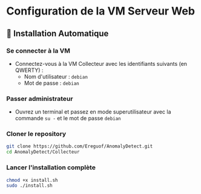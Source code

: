 # Configuration de la VM Serveur Web

## 🚀 Installation Automatique

### Se connecter à la VM
- Connectez-vous à la VM Collecteur avec les identifiants suivants (en QWERTY) :
  - Nom d'utilisateur : `debian`
  - Mot de passe : `debian`

### Passer administrateur 
- Ouvrez un terminal et passez en mode superutilisateur avec la commande `su -` et le mot de passe `debian`


### Cloner le repository
```bash
git clone https://github.com/Ereguof/AnomalyDetect.git
cd AnomalyDetect/Collecteur
```

### Lancer l'installation complète
```bash
chmod +x install.sh
sudo ./install.sh
```
